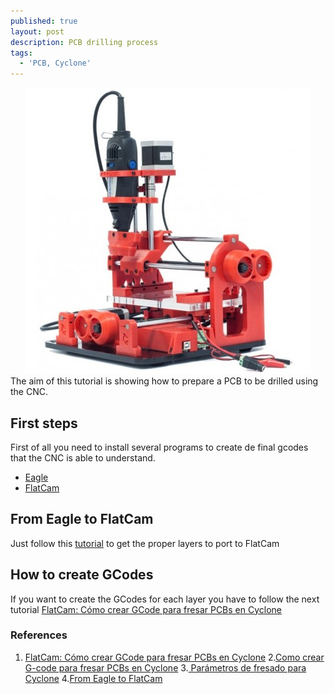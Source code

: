 ```yaml
---
published: true
layout: post
description: PCB drilling process
tags:
  - 'PCB, Cyclone'
---
```

<center><img src="/images/CNCPCBFactory.jpg" width="458" height="458"></center>
The aim of this tutorial is showing how to prepare a PCB to be drilled using the CNC.

<!-- more -->

<h2>First steps</h2>

First of all you need to install several programs to create de final gcodes that the CNC is able to understand.
- <a href="https://www.autodesk.com/products/eagle/overview" target="_blank">Eagle</a>
- <a href="http://flatcam.org/" target="_blank">FlatCam</a>
 
<h2>From Eagle to FlatCam</h2>

Just follow this <a href="http://flatcam.org/manual/eaglehowto.html" target="_blank">tutorial</a> to get the proper layers to port to FlatCam

<h2>How to create GCodes</h2>

If you want to create the GCodes for each layer you have to follow the next tutorial <a href="https://www.youtube.com/watch?v=ojAuH7fgX58" target="_blank">FlatCam: Cómo crear GCode para fresar PCBs en Cyclone</a>

<h3>References</h3>

1. <a href="https://www.youtube.com/watch?v=ojAuH7fgX58" target="_blank">FlatCam: Cómo crear GCode para fresar PCBs en Cyclone</a>
2.<a href="http://diwo.bq.com/como-crear-gcode-para-fresar-pcbs-en-cyclone/" target="_blank">Como crear G-code para fresar PCBs en Cyclone</a>
3.<a href="http://diwo.bq.com/parametros-de-fresado-para-cyclone-2/" target="_blank">
Parámetros de fresado para Cyclone</a>
4.<a href="http://flatcam.org/manual/eaglehowto.html" target="_blank">From Eagle to FlatCam</a>
